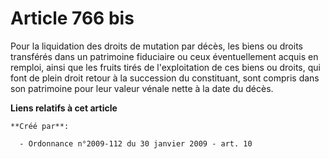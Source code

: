 # Article 766 bis

Pour la liquidation des droits de mutation par décès, les biens ou droits transférés dans un patrimoine fiduciaire ou ceux
éventuellement acquis en remploi, ainsi que les fruits tirés de l'exploitation de ces biens ou droits, qui font de plein
droit retour à la succession du constituant, sont compris dans son patrimoine pour leur valeur vénale nette à la date du
décès.

**Liens relatifs à cet article**

	**Créé par**:

	  - Ordonnance n°2009-112 du 30 janvier 2009 - art. 10
